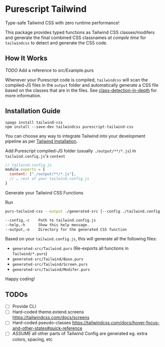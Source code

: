 # Purescript Tailwind
Type-safe Tailwind CSS with zero runtime performance!

This package provides typed functions as Tailwind CSS classes/modifers
and generate the final combined CSS classnames _at compile time_ 
for `tailwindcss` to detect and generate the CSS code.

## How It Works
*TODO* Add a reference to src/Example.purs

Whenever your Purescript code is compiled, 
`tailwindcss` will scan the compiled-JS files in the `output` folder 
and automatically generate a CSS file based on the classes that are in the files. 
See [class-detection-in-depth](https://tailwindcss.com/docs/content-configuration#class-detection-in-depth) for more information.

## Installation Guide
```
spago install tailwind-css
npm install --save-dev tailwindcss purescript-tailwind-css
```
You can choose any way to integrate Tailwind 
into your development pipeline as per [Tailwind Installation](https://tailwindcss.com/docs/installation).

Add Purescript compiled-JS folder (usually `./output/**/*.js`) in `tailwind.config.js`'s `content`

```javascript
// tailwind.config.js
module.exports = { 
  content: ["./output/**/*.js"],
  // … rest of your tailwind.config.js
}

```

Generate your Tailwind CSS Functions

Run

```bash
purs-tailwind-css --output ./generated-src [--config ./tailwind.config.js]

--config,-c    Path to tailwind.config.js
--help,-h      Show this help message.
--output,-o    Directory for the generated CSS function
```

Based on your `tailwind.config.js`, this will generate all the following files:
- `generated-src/Tailwind.purs` (Re-exports all functions in `Tailwind/*.purs`)
- `generated-src/Tailwind/Base.purs`
- `generated-src/Tailwind/Screen.purs`
- `generated-src/Tailwind/Modifer.purs`

Happy coding!

## TODOs

- [ ] Provide CLI 
- [ ] Hard-coded theme.extend.screens https://tailwindcss.com/docs/screens
- [ ] Hard-coded pseudo-classes https://tailwindcss.com/docs/hover-focus-and-other-states#quick-reference
- [ ] *ASSUME* all other parts of Tailwind Config are generated eg. extra colors, spacing, etc
